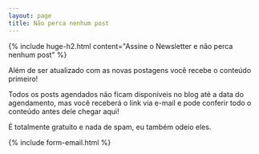 ```yaml
---
layout: page
title: Não perca nenhum post
---
```


{% include huge-h2.html content="Assine o Newsletter e não perca nenhum post" %} 

Além de ser atualizado com as novas postagens você recebe o conteúdo primeiro!

Todos os posts agendados não ficam disponíveis no blog até a data do agendamento, mas você receberá o link via e-mail e pode conferir todo o conteúdo antes dele chegar aqui!

É totalmente gratuito e nada de spam, eu também odeio eles.

{% include form-email.html %} 